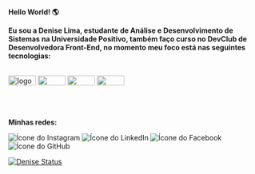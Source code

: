 <b>Hello World! 🌎 
<br>

Eu sou a Denise Lima, estudante de Análise e Desenvolvimento de Sistemas na Universidade Positivo, também faço curso no DevClub de Desenvolvedora Front-End, no momento meu foco está nas seguintes tecnologias:
</b>
<br>
<br>
<p float="left">
<img width="55px" height="20px" src="https://img.shields.io/badge/HTML5-E34F26?style=for-the-badge&logo=html5&logoColor=white" alt="logo-html"/>
<img width="55px" height="20px" src="https://img.shields.io/badge/CSS3-1572B6?style=for-the-badge&logo=css3&logoColor=white alt="logo-css"/>
<img width="55px" height="20px" src="https://img.shields.io/badge/JavaScript-F7DF1E?style=for-the-badge&logo=javascript&logoColor=black alt="logo-js"/>
<img width="55px" height="20px" src="https://img.shields.io/badge/React-20232A?style=for-the-badge&logo=react&logoColor=61DAFB alt="logo-react"/>
</p>

<br>
<br>

<b> Minhas redes:</b>

![Ícone do Instagram](https://img.icons8.com/color/48/000000/instagram-new--v1.png)
![Ícone do LinkedIn](https://img.icons8.com/color/48/000000/linkedin.png)
![Ícone do Facebook](https://img.icons8.com/color/48/000000/facebook--v1.png)
![Ícone do GitHub](https://img.icons8.com/fluent/48/000000/github.png)


[![Denise Status](https://github-readme-stats.vercel.app/api?username=deniseelima)](https://github.com/deniseelima/github-readme-stats)


